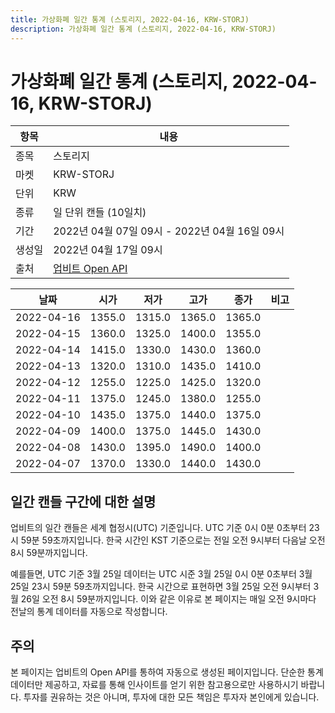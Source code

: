 ```yaml
---
title: 가상화폐 일간 통계 (스토리지, 2022-04-16, KRW-STORJ)
description: 가상화폐 일간 통계 (스토리지, 2022-04-16, KRW-STORJ)
---
```



가상화폐 일간 통계 (스토리지, 2022-04-16, KRW-STORJ)
===

|항목|내용|
|--|--|
|종목|스토리지|
|마켓|KRW-STORJ|
|단위|KRW|
|종류|일 단위 캔들 (10일치)|
|기간|2022년 04월 07일 09시 - 2022년 04월 16일 09시|
|생성일|2022년 04월 17일 09시|
|출처|[업비트 Open API](https://docs.upbit.com)|


|날짜|시가|저가|고가|종가|비고|
|--|--|--|--|--|--|
|2022-04-16|1355.0|1315.0|1365.0|1365.0|    |
|2022-04-15|1360.0|1325.0|1400.0|1355.0|    |
|2022-04-14|1415.0|1330.0|1430.0|1360.0|    |
|2022-04-13|1320.0|1310.0|1435.0|1410.0|    |
|2022-04-12|1255.0|1225.0|1425.0|1320.0|    |
|2022-04-11|1375.0|1245.0|1380.0|1255.0|    |
|2022-04-10|1435.0|1375.0|1440.0|1375.0|    |
|2022-04-09|1400.0|1375.0|1445.0|1430.0|    |
|2022-04-08|1430.0|1395.0|1490.0|1400.0|    |
|2022-04-07|1370.0|1330.0|1440.0|1430.0|    |


일간 캔들 구간에 대한 설명
---


업비트의 일간 캔들은 세계 협정시(UTC) 기준입니다. 
UTC 기준 0시 0분 0초부터 23시 59분 59초까지입니다. 
한국 시간인 KST 기준으로는 전일 오전 9시부터 다음날 오전 8시 59분까지입니다. 


예를들면, UTC 기준 3월 25일 데이터는 UTC 시준 3월 25일 0시 0분 0초부터 3월 25일 23시 59분 59초까지입니다. 
한국 시간으로 표현하면 3월 25일 오전 9시부터 3월 26일 오전 8시 59분까지입니다. 
이와 같은 이유로 본 페이지는 매일 오전 9시마다 전날의 통계 데이터를 자동으로 작성합니다. 


주의
---


본 페이지는 업비트의 Open API를 통하여 자동으로 생성된 페이지입니다. 
단순한 통계 데이터만 제공하고, 자료를 통해 인사이트를 얻기 위한 참고용으로만 사용하시기 바랍니다. 
투자를 권유하는 것은 아니며, 투자에 대한 모든 책임은 투자자 본인에게 있습니다. 
